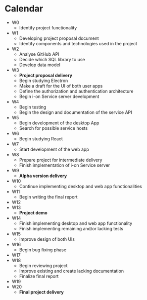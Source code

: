 # Calendar

- W0
  - Identify project functionality
- W1
  - Developing project proposal document
  - Identify components and technologies used in the project
- W2
  - Analyse GitHub API
  - Decide which SQL library to use
  - Develop data model
- W3
  - **Project proposal delivery**
  - Begin studying Electron
  - Make a draft for the UI of both user apps
  - Define the authorization and authentication architecture
  - Begin i-on Service server development
- W4
  - Begin testing
  - Begin the design and documentation of the service API
- W5
  - Begin development of the desktop App
  - Search for possible service hosts
- W6
  - Begin studying React
- W7
  - Start development of the web app
- W8
  - Prepare project for intermediate delivery
  - Finish implementation of i-on Service server
- W9
  - **Alpha version delivery**
- W10
  - Continue implementing desktop and web app functionalities
- W11
  - Begin writing the final report
- W12
- W13
  - **Project demo**
- W14
  - Finish implementing desktop and web app functionality
  - Finish implementing remaining and/or lacking tests
- W15
  - Improve design of both UIs
- W16
  - Begin bug fixing phase
- W17
- W18
  - Begin reviewing project
  - Improve existing and create lacking documentation
  - Finalize final report
- W19
- W20
  - **Final project delivery**
